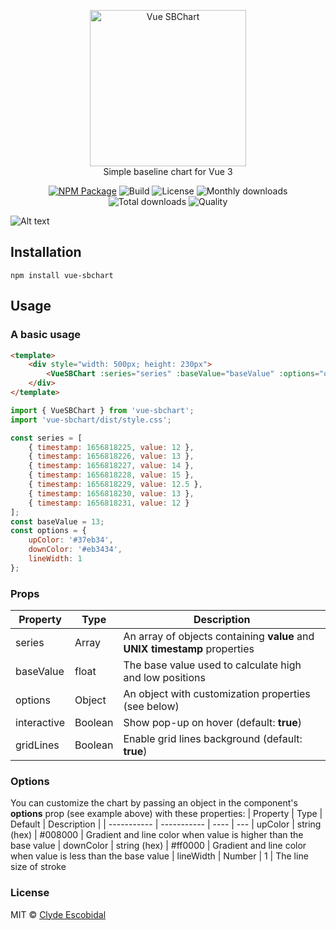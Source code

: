 <p align="center">
    <img height="250" src="https://raw.githubusercontent.com/clydescobidal/vue-sbchart/main/images/logo.png" alt="Vue SBChart"><br/>
    Simple baseline chart for Vue 3
</p>

<p align="center">
    <a href="https://www.npmjs.com/package/vue-sbchart"><img src="https://badge.fury.io/js/vue-sbchart.svg" alt="NPM Package"></a>
    <img src="https://github.com/clydescobidal/vue-sbchart/actions/workflows/build.yml/badge.svg" alt="Build">
    <img src="https://img.shields.io/npm/l/vue-sbchart" alt="License">
    <img src="https://img.shields.io/npm/dm/vue-sbchart" alt="Monthly downloads">
    <img src="https://img.shields.io/npm/dt/vue-sbchart" alt="Total downloads">
    <img src="https://packagequality.com/shield/vue-sbchart.svg" alt="Quality">
</p>


![Alt text](https://raw.githubusercontent.com/clydescobidal/vue-sbchart/main/images/vue-sbchart-preview.png "vue-sbchart")


## Installation

```
npm install vue-sbchart
```

## Usage

### A basic usage

```html
<template>
    <div style="width: 500px; height: 230px">
        <VueSBChart :series="series" :baseValue="baseValue" :options="options" />
    </div>
</template>
```

```javascript
import { VueSBChart } from 'vue-sbchart';
import 'vue-sbchart/dist/style.css';

const series = [
    { timestamp: 1656818225, value: 12 },
    { timestamp: 1656818226, value: 13 },
    { timestamp: 1656818227, value: 14 },
    { timestamp: 1656818228, value: 15 },
    { timestamp: 1656818229, value: 12.5 },
    { timestamp: 1656818230, value: 13 },
    { timestamp: 1656818231, value: 12 }
];
const baseValue = 13;
const options = {
    upColor: '#37eb34',
    downColor: '#eb3434',
    lineWidth: 1
};
```

### Props
| Property      | Type |  Description |
| ----------- |  ---- | ---
| series      | Array       | An array of objects containing **value** and **UNIX timestamp** properties
| baseValue   | float       | The base value used to calculate high and low positions
| options   | Object        | An object with customization properties (see below)
| interactive   | Boolean       | Show pop-up on hover (default: **true**) 
| gridLines   | Boolean       | Enable grid lines background (default: **true**) 

### Options
You can customize the chart by passing an object in the component's **options** prop (see example above) with these properties:
| Property      | Type | Default | Description |
| ----------- | ----------- | ---- | ---
| upColor      | string (hex)       | #008000 | Gradient and line color when value is higher than the base value
| downColor   | string (hex)        | #ff0000 | Gradient and line color when value is less than the base value
| lineWidth   | Number        | 1  | The line size of stroke


### License
MIT © [Clyde Escobidal](https://clydescobidal.dev)